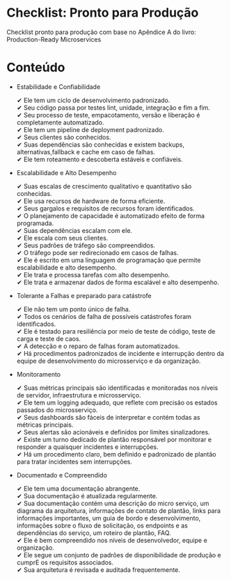 # Checklist: Pronto para Produção

Checklist pronto para produção com base no Apêndice A do livro: Production-Ready Microservices

# Conteúdo

- Estabilidade e Confiabilidade

  ✔ Ele tem um ciclo de desenvolvimento padronizado.<br/>
  ✔ Seu código passa por testes lint, unidade, integração e fim a fim.<br/>
  ✔ Seu processo de teste, empacotamento, versão e liberação é completamente automatizado.<br/>
  ✔ Ele tem um pipeline de deployment padronizado.<br/>
  ✔ Seus clientes são conhecidos.<br/>
  ✔ Suas dependências são conhecidas e existem backups, alternativas,fallback e cache em caso de falhas.<br/>
  ✔ Ele tem roteamento e descoberta estáveis e confiáveis.<br/>

- Escalabilidade e Alto Desempenho

  ✔ Suas escalas de crescimento qualitativo e quantitativo são conhecidas.<br/>
  ✔ Ele usa recursos de hardware de forma eficiente.<br/>
  ✔ Seus gargalos e requisitos de recursos foram identificados.<br/>
  ✔ O planejamento de capacidade é automatizado efeito de forma programada.<br/>
  ✔ Suas dependências escalam com ele.<br/>
  ✔ Ele escala com seus clientes.<br/>
  ✔ Seus padrões de tráfego são compreendidos.<br/>
  ✔ O tráfego pode ser redirecionado em casos de falhas.<br/>
  ✔ Ele é escrito em uma linguagem de programação que permite escalabilidade e alto desempenho.<br/>
  ✔ Ele trata e processa tarefas com alto desempenho.<br/>
  ✔ Ele trata e armazenar dados de forma escalável e alto desempenho.<br/>

- Tolerante a Falhas e preparado para catástrofe

  ✔ Ele não tem um ponto único de falha.<br/>
  ✔ Todos os cenários de falha de possíveis catástrofes foram identificados.<br/>
  ✔ Ele é testado para resiliência por meio de teste de código, teste de carga e teste de caos.<br/>
  ✔ A detecção e o reparo de falhas foram automatizados.<br/>
  ✔ Há procedimentos padronizados de incidente e interrupção dentro da equipe de desenvolvimento do microsserviço e da organização.<br/>

- Monitoramento

  ✔ Suas métricas principais são identificadas e monitoradas nos níveis de servidor, infraestrutura e microsserviço.<br/>
  ✔ Ele tem um logging adequado, que reflete com precisão os estados passados do microsserviço.<br/>
  ✔ Seus dashboards são fáceis de interpretar e contém todas as métricas principais.<br/>
  ✔ Seus alertas são acionáveis e definidos por limites sinalizadores.<br/>
  ✔ Existe um turno dedicado de plantão responsável por monitorar e responder a quaisquer incidentes e interrupções.<br/>
  ✔ Há um procedimento claro, bem definido e padronizado de plantão para tratar incidentes sem interrupções.<br/>

- Documentado e Compreendido

  ✔ Ele tem uma documentação abrangente.<br/>
  ✔ Sua documentação é atualizada regularmente.<br/>
  ✔ Sua documentação contém uma descrição do micro serviço, um diagrama da arquitetura, informações de contato de plantão, links para informações importantes, um guia de bordo e desenvolvimento, informações sobre o fluxo de solicitação, os endpoints e as  dependências do serviço, um roteiro de plantão, FAQ.<br/>
  ✔ Ele é bem compreendido nos níveis de desenvolvedor, equipe e organização.<br/>
  ✔ Ele segue um conjunto de padrões de disponibilidade de produção e cumprE os requisitos associados.<br/>
  ✔ Sua arquitetura é revisada e auditada frequentemente.<br/>
